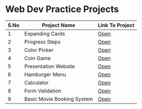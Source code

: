 # Web Dev Practice Projects

S.No | Project Name |  Link To Project
--- | --- | ---
1 | Expanding Cards | [Open](https://brave-einstein-edde9c.netlify.app)
2 | Progress Steps  | [Open](https://reverent-roentgen-8ec006.netlify.app/)
3 | Color Picker    | [Open](https://serene-yonath-c601ae.netlify.app)
4 | Coin Game       | [Open](https://festive-hugle-063ab0.netlify.app)
5 | Presentation Website | [Open](https://my-presentation1.netlify.app/)
6 | Hamburger Menu | [Open](https://hamburger-menu-animation.netlify.app)
7 | Calculator | [Open](https://chipper-profiterole-86fc52.netlify.app)
8 | Form Validation | [Open](https://calm-centaur-38ce00.netlify.app)
9 | Basic Movie Booking System | [Open](basic-movie-book-system.netlify.app)
